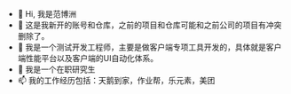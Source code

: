 - 👋 Hi, 我是范博洲
- 👀 这是我新开的账号和仓库，之前的项目和仓库可能和之前公司的项目有冲突删除了。
- 🌱 我是一个测试开发工程师，主要是做客户端专项工具开发的，具体就是客户端性能平台以及客户端的UI自动化体系。
- 💞️ 我是一个在职研究生
- 📫 我的工作经历包括：天鹅到家，作业帮，乐元素，美团
